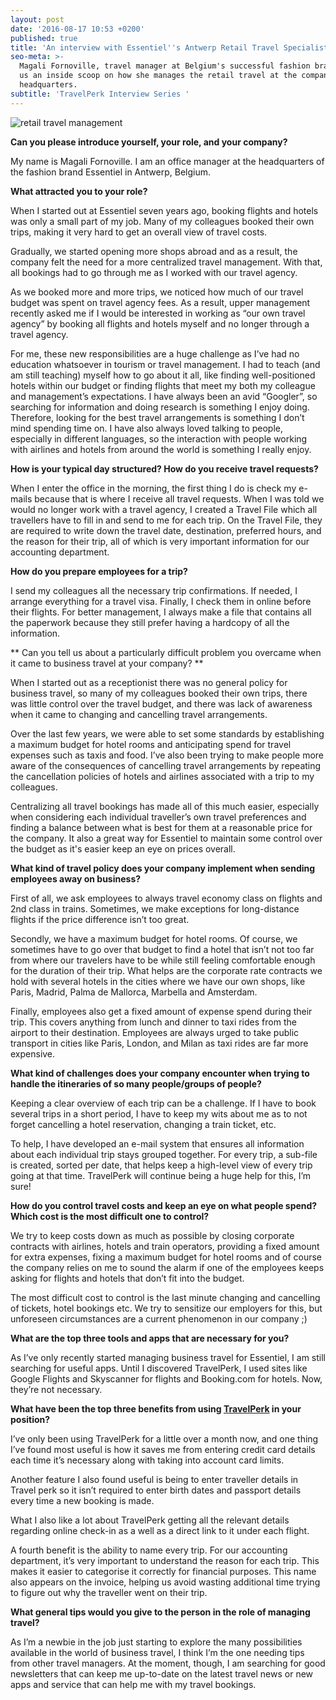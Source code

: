 ```yaml
---
layout: post
date: '2016-08-17 10:53 +0200'
published: true
title: 'An interview with Essentiel''s Antwerp Retail Travel Specialist '
seo-meta: >-
  Magali Fornoville, travel manager at Belgium's successful fashion brand gives
  us an inside scoop on how she manages the retail travel at the company's
  headquarters.
subtitle: 'TravelPerk Interview Series '
---
```

<img class="left" alt="retail travel management" src="{{site.baseurl}}/blog-media/Fashion-retail-travel-management.png)![Fashion-retail-travel-management.png" />



**Can you please introduce yourself, your role, and your company?**

My name is Magali Fornoville. I am an office manager at the headquarters of the fashion brand Essentiel in Antwerp, Belgium.

**What attracted you to your role?**

When I started out at Essentiel seven years ago, booking flights and hotels was only a small part of my job. Many of my colleagues booked their own trips, making it very hard to get an overall view of travel costs. 

Gradually, we started opening more shops abroad and as a result, the company felt the need for a more centralized travel management. With that, all bookings had to go through me as I worked with our travel agency. 

As we booked more and more trips, we noticed how much of our travel budget was spent on travel agency fees. As a result, upper management recently asked me if I would be interested in working as “our own travel agency” by booking all flights and hotels myself and no longer through a travel agency.

For me, these new responsibilities are a huge challenge as I’ve had no education whatsoever in tourism or travel management. I had to teach (and am still teaching) myself how to go about it all, like finding well-positioned hotels within our budget or finding flights that meet my both my colleague and management’s expectations. I have always been an avid “Googler”, so searching for information and doing research is something I enjoy doing. Therefore, looking for the best travel arrangements is something I don’t mind spending time on. I have also always loved talking to people, especially in different languages, so the interaction with people working with airlines and hotels from around the world is something I really enjoy.


**How is your typical day structured? How do you receive travel requests?**

When I enter the office in the morning, the first thing I do is check my e-mails because that is where I receive all travel requests. When I was told we would no longer work with a travel agency, I created a Travel File which all travellers have to fill in and send to me for each trip. On the Travel File, they are required to write down the travel date, destination, preferred hours, and the reason for their trip, all of which is very important information for our accounting department.

**How do you prepare employees for a trip?**

I send my colleagues all the necessary trip confirmations. If needed, I arrange everything for a travel visa. Finally, I check them in online before their flights. For better management, I always make a file that contains all the paperwork because they still prefer having a hardcopy of all the information.

** Can you tell us about a particularly difficult problem you overcame when it came to business travel at your company? **

When I started out as a receptionist there was no general policy for business travel, so many of my colleagues booked their own trips, there was little control over the travel budget, and there was lack of awareness when it came to changing and cancelling travel arrangements.

Over the last few years, we were able to set some standards by establishing a maximum budget for hotel rooms and anticipating spend for travel expenses such as taxis and food. I’ve also been trying to make people more aware of the consequences of cancelling travel arrangements by repeating the cancellation policies of hotels and airlines associated with a trip to my colleagues.

Centralizing all travel bookings has made all of this much easier, especially when considering each individual traveller’s own travel preferences and finding a balance between what is best for them at a reasonable price for the company. It also a great way for Essentiel to maintain some control over the budget as it's easier keep an eye on prices overall.

**What kind of travel policy does your company implement when sending employees away on business?**

First of all, we ask employees to always travel economy class on flights and 2nd class in trains. Sometimes, we make exceptions for long-distance flights if the price difference isn’t too great.

Secondly, we have a maximum budget for hotel rooms. Of course, we sometimes have to go over that budget to find a hotel that isn’t not too far from where our travelers have to be while still feeling comfortable enough for the duration of their trip. What helps are the corporate rate contracts we hold with several hotels in the cities where we have our own shops, like Paris, Madrid, Palma de Mallorca, Marbella and Amsterdam.

Finally, employees also get a fixed amount of expense spend during their trip. This covers anything from lunch and dinner to taxi rides from the airport to their destination. Employees are always urged to take public transport in cities like Paris, London, and Milan as taxi rides are far more expensive.

**What kind of challenges does your company encounter when trying to handle the itineraries of so many people/groups of people?**

Keeping a clear overview of each trip can be a challenge. If I have to book several trips in a short period, I have to keep my wits about me as to not forget cancelling a hotel reservation, changing a train ticket, etc. 

To help, I have developed an e-mail system that ensures all information about each individual trip stays grouped together. For every trip, a sub-file is created, sorted per date, that helps keep a high-level view of every trip going at that time. TravelPerk will continue being a huge help for this, I’m sure!

**How do you control travel costs and keep an eye on what people spend? Which cost is the most difficult one to control?**

We try to keep costs down as much as possible by closing corporate contracts with airlines, hotels and train operators, providing a fixed amount for extra expenses, fixing a maximum budget for hotel rooms and of course the company relies on me to sound the alarm if one of the employees keeps asking for flights and hotels that don’t fit into the budget. 

The most difficult cost to control is the last minute changing and cancelling of tickets, hotel bookings etc. We try to sensitize our employers for this, but unforeseen circumstances are a current phenomenon in our company ;) 

**What are the top three tools and apps that are necessary for you?**

As I’ve only recently started managing business travel for Essentiel, I am still searching for useful apps. Until I discovered TravelPerk, I used sites like Google Flights and Skyscanner for flights and Booking.com for hotels. Now, they’re not necessary.

**What have been the top three benefits from using [TravelPerk](https://wwww.travelperk.com) in your position?** 

I’ve only been using TravelPerk for a little over a month now, and one thing I’ve found most useful is how it saves me from entering credit card details each time it’s necessary along with taking into account card limits. 

Another feature I also found useful is being to enter traveller details in Travel perk so it isn’t required to enter birth dates and passport details every time a new booking is made. 

What I also like a lot about TravelPerk getting all the relevant details regarding online check-in as a well as a direct link to it under each flight.

A fourth benefit is the ability to name every trip. For our accounting department, it’s very important to understand the reason for each trip. This makes it easier to categorise it correctly for financial purposes. This name also appears on the invoice, helping us avoid wasting additional time trying to figure out why the traveller went on their trip. 

**What general tips would you give to the person in the role of managing travel?**

As I’m a newbie in the job just starting to explore the many possibilities available in the world of business travel, I think I’m the one needing tips from other travel managers.  At the moment, though, I am searching for good newsletters that can keep me up-to-date on the latest travel news or new apps and service that can help me with my travel bookings.
